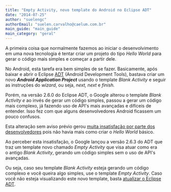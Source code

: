 ```yaml
---
title: "Empty Activity, novo template do Android no Eclipse ADT"
date: "2014-07-25"
author: "suelengc"
authorEmail: "suelen.carvalho@caelum.com.br"
main_guide: "main_guide"
main_category: "geral"
---
```


A primeira coisa que normalmente fazemos ao iniciar o desenvolvimento em uma nova tecnologia é tentar criar um projeto do tipo _Hello World_ para gerar o código mais simples e começar a partir dele.

No Android, esta tarefa era bem simples de se fazer. Basicamente, após baixar e abrir o Eclipse [ADT](http://developer.android.com/tools/sdk/eclipse-adt.html) (Android Development Tools), bastava criar um novo _**Android Application Project**_ usando o template _Blank Activity_ e seguir as instruções do _wizard_, ou seja, _next, next_ e _finish._

Porém, na versão 2.6.0 do Eclipse ADT, o Google alterou o template _Blank Activity e_ ao invés de gerar um código simples, passou a gerar um código mais complexo, já fazendo uso de API's mais avançadas e difíceis de entender. Isso fez com que alguns desenvolvedores Android ficassem um pouco confusos.

Esta alteração sem aviso prévio gerou [muita insatisfação por parte dos desenvolvedores](https://code.google.com/p/android/issues/detail?id=67513) pois não havia mais como criar o _Hello World_ básico.

Ao perceber esta insatisfação, o Google lançou a versão 2.6.3 do ADT que traz um template novo chamado _Empty Activity_ que visa atuar como era o antigo _Blank Activity_, gerando um código simples sem o uso de API's avançadas.

Ou seja, caso seu template _Blank Activity_ esteja gerando um código complexo e você queira algo simples, use o template _Empty Activity_. Caso você não esteja visualizando este novo template, basta [atualizar o Eclipse ADT](http://developer.android.com/sdk/installing/installing-adt.html).
